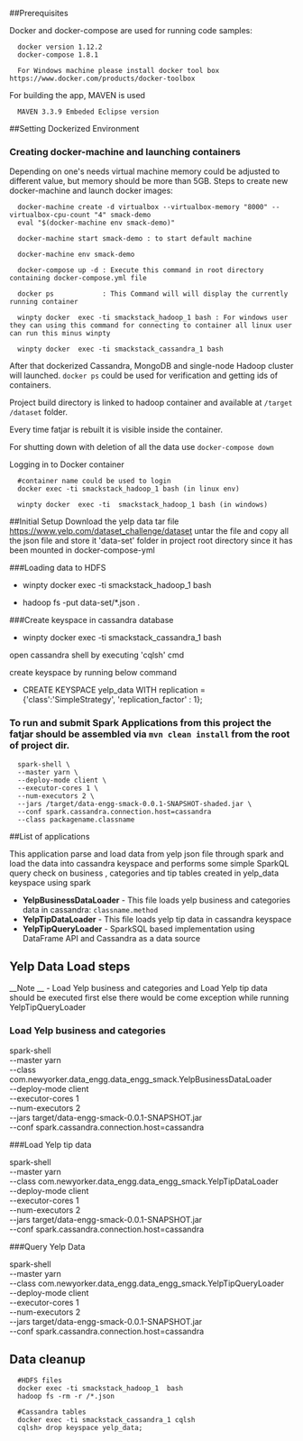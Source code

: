 ##Prerequisites

Docker and docker-compose are used for running code samples:

      docker version 1.12.2
      docker-compose 1.8.1
      
      For Windows machine please install docker tool box https://www.docker.com/products/docker-toolbox

For building the app, MAVEN is used      
      
      MAVEN 3.3.9 Embeded Eclipse version



##Setting Dockerized Environment
### Creating docker-machine and launching containers

Depending on one's needs virtual machine memory could be adjusted to different value, but memory should be more than 5GB. Steps to create new 
docker-machine and launch docker images:  

      docker-machine create -d virtualbox --virtualbox-memory "8000" --virtualbox-cpu-count "4" smack-demo
      eval "$(docker-machine env smack-demo)"
      
      docker-machine start smack-demo : to start default machine
	  
	  docker-machine env smack-demo   

      docker-compose up -d : Execute this command in root directory containing docker-compose.yml file
      
      docker ps            : This Command will will display the currently running container
      
      winpty docker  exec -ti smackstack_hadoop_1 bash : For windows user they can using this command for connecting to container all linux user can run this minus winpty 
      
      winpty docker  exec -ti smackstack_cassandra_1 bash

After that dockerized Cassandra, MongoDB and single-node Hadoop cluster will launched. `docker ps` 
could be used for verification and getting ids of containers.

Project build directory is linked to hadoop container and available at `/target` `/dataset` folder. 

Every time fatjar is rebuilt it is visible inside the container.

For shutting down with deletion of all the data use `docker-compose down`
      

Logging in to Docker container
      
      #container name could be used to login
      docker exec -ti smackstack_hadoop_1 bash (in linux env)
       
      winpty docker  exec -ti  smackstack_hadoop_1 bash (in windows)

##Initial Setup
Download the yelp data tar file https://www.yelp.com/dataset_challenge/dataset
untar the file and copy all the json file and store it 'data-set' folder in project root directory since it has been mounted in docker-compose-yml     

###Loading data to HDFS
* winpty docker  exec -ti  smackstack_hadoop_1 bash

* hadoop fs -put data-set/*.json .
      
###Create keyspace in cassandra database
* winpty docker  exec -ti  smackstack_cassandra_1 bash

open cassandra shell by executing  'cqlsh' cmd

create keyspace by running below command

* CREATE KEYSPACE yelp_data WITH replication = {'class':'SimpleStrategy', 'replication_factor' : 1};

      
### To run and submit Spark Applications from this project the fatjar should be assembled via `mvn clean install` from the root of project dir.

            
      spark-shell \
      --master yarn \
      --deploy-mode client \
      --executor-cores 1 \
      --num-executors 2 \
      --jars /target/data-engg-smack-0.0.1-SNAPSHOT-shaded.jar \
      --conf spark.cassandra.connection.host=cassandra
	  --class packagename.classname	
      

##List of applications

This application parse and load data from yelp json file through spark and load the data into cassandra keyspace and performs 
some simple SparkQL query check on business , categories and tip tables created in yelp_data keyspace using spark  

* __YelpBusinessDataLoader__ - This file loads yelp business and categories data in cassandra: `classname.method` 
* __YelpTipDataLoader__ - This file loads yelp tip data in cassandra keyspace
* __YelpTipQueryLoader__ - SparkSQL based implementation using DataFrame API and Cassandra as a data source

## Yelp Data Load steps 
__Note __ - Load Yelp business and categories  and Load Yelp tip data  should be executed first else there would be come exception while running YelpTipQueryLoader

### Load Yelp business and categories 
spark-shell \
  --master yarn \
  --class com.newyorker.data_engg.data_engg_smack.YelpBusinessDataLoader \
  --deploy-mode client \
  --executor-cores 1 \
  --num-executors 2 \
  --jars target/data-engg-smack-0.0.1-SNAPSHOT.jar \
  --conf spark.cassandra.connection.host=cassandra

###Load Yelp tip data 

spark-shell \
  --master yarn \
  --class com.newyorker.data_engg.data_engg_smack.YelpTipDataLoader \
  --deploy-mode client \
  --executor-cores 1 \
  --num-executors 2 \
  --jars target/data-engg-smack-0.0.1-SNAPSHOT.jar \
  --conf spark.cassandra.connection.host=cassandra
  
  
###Query Yelp Data

spark-shell \
  --master yarn \
  --class com.newyorker.data_engg.data_engg_smack.YelpTipQueryLoader \
  --deploy-mode client \
  --executor-cores 1 \
  --num-executors 2 \
  --jars target/data-engg-smack-0.0.1-SNAPSHOT.jar \
  --conf spark.cassandra.connection.host=cassandra

  
  
## Data cleanup
      
      #HDFS files
      docker exec -ti smackstack_hadoop_1  bash 
      hadoop fs -rm -r /*.json
      
      #Cassandra tables
      docker exec -ti smackstack_cassandra_1 cqlsh
      cqlsh> drop keyspace yelp_data;
      
